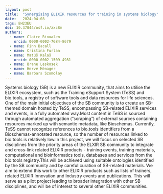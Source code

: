 ```yaml
---
layout: post
title:  "Synergising ELIXIR resources for training in systems biology"
date:   2024-04-08
tags: BH23EU
doi: 10.37044/osf.io/zxc8m
authors:
  - name: Claire Rioualen
    orcid: 0000-0002-7684-8679
  - name: Finn Bacall
  - name: Cristina Furlan
  - name: Matúš Kalaš
    orcid: 0000-0002-1509-4981
  - name: Brane Leskosek
  - name: Hervé Ménager
  - name: Barbara Szomolay
---
```


Systems biology (SB) is a new ELIXIR community, that aims to utilise the ELIXIR ecosystem, such as the Training eSupport System (TeSS) and bio.tools, a registry of software tools and data resources for life sciences. One of the main initial objectives of the SB community is to create an SB-themed domain hosted by TeSS, encompassing SB-related ELIXIR services and events, in a fully automated way.Most content in TeSS is sourced through automated aggregation (“scraping”) of external sources containing resources marked up with semantic metadata, like Bioschemas. Currently, TeSS cannot recognize references to bio.tools identifiers from a Bioschemas-annotated resource, so the number of resources linked to bio.tools is relatively low.In this project, we will focus on selected SB disciplines from the priority areas of the ELXIR SB community to integrate and cross-link related ELIXIR products - training events, training materials, computational and bioinformatics tools, databases and services from the bio.tools registry.This will be achieved using suitable ontologies identified by the SB community and by careful curation of SB-related materials. We aim to extend this work to other ELIXIR products such as lists of trainers, related ELIXIR Innovation and Industry events and publications. This will serve as a pilot project leading to broader integration with other SB disciplines, and will be of interest to several other ELIXIR communities.

